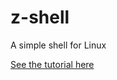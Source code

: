 # z-shell
A simple shell for Linux 

[ See the tutorial here ]( https://chainsaw95.github.io/posts/cshell/shell.html )

